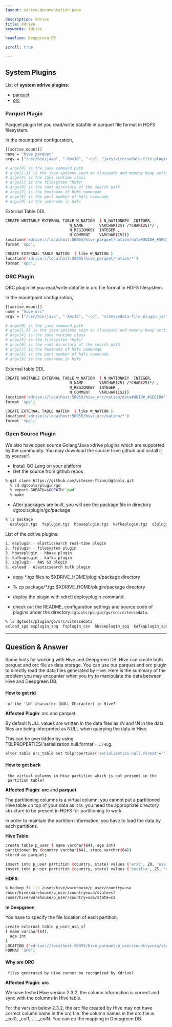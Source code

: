 ```yaml
---
layout: xdrive-documentation-page

description: Xdrive
title: Xdrive
keywords: Xdrive

headline: Deepgreen DB

scroll: true

---
```


## System Plugins

List of __system xdrive plugins__:

- [parquet](#parquet)
- [orc](#orc)


### Parquet Plugin

Parquet plugin let you read/write datafile in parquet file format in
HDFS filesystem.

In the mountpoint configuration,

```bash
[[xdrive.mount]]
name = "hive_parquet"
argv = ["/usr/bin/java", "-Xmx1G", "-cp", "jars/vitessedata-file-plugin.jar",  "com.vitessedata.xdrive.parquet.Main", "hdfs", "/user/hive/warehouse" , "localhost", "8020", "ericlam"]

# argv[0] is the java command path
# argv[1-3] is the java options such as classpath and memory heap settings
# argv[4] is the Java runtime class
# argv[5] is the filesystem "hdfs"
# argv[6] is the root directory of the search path
# argv[7] is the hostname of hdfs namenode
# argv[8] is the port number of hdfs namenode
# argv[9] is the username in hdfs
```

External Table DDL

```bash
CREATE WRITABLE EXTERNAL TABLE W_NATION  ( N_NATIONKEY  INTEGER,
                            N_NAME       VARCHAR(25) /*CHAR(25)*/ ,
                            N_REGIONKEY  INTEGER ,
                            N_COMMENT    VARCHAR(152)) 
location('xdrive://localhost:50055/hive_parquet/nation/data#UUID#_#SEGID#') 
format 'spq';

CREATE EXTERNAL TABLE NATION  ( like W_NATION )
location('xdrive://localhost:50055/hive_parquet/nation/*') 
format 'spq';
```

### ORC Plugin

ORC plugin let you read/write datafile in orc file format in HDFS
filesystem.

In the mountpoint configuration,

```bash
[[xdrive.mount]]
name = "hive_orc"
argv = ["/usr/bin/java", "-Xmx1G", "-cp", "vitessedata-file-plugin.jar",  "com.vitessedata.xdrive.orc.Main", "hdfs", "/user/hive/warehouse" , "localhost", "8020", "ericlam"]

# argv[0] is the java command path
# argv[1-3] is the java options such as classpath and memory heap settings
# argv[4] is the Java runtime class
# argv[5] is the filesystem "hdfs"
# argv[6] is the root directory of the search path
# argv[7] is the hostname of hdfs namenode
# argv[8] is the port number of hdfs namenode
# argv[9] is the username in hdfs
```

External table DDL
```bash
CREATE WRITABLE EXTERNAL TABLE W_NATION  ( N_NATIONKEY  INTEGER,
                            N_NAME       VARCHAR(25) /*CHAR(25)*/ ,
                            N_REGIONKEY  INTEGER ,
                            N_COMMENT    VARCHAR(152)) 
location('xdrive://localhost:50055/hive_orc/nation/data#UUID#_#SEGID#') 
format 'spq';

CREATE EXTERNAL TABLE NATION  ( like W_NATION )
location('xdrive://localhost:50055/hive_orc/nation/*') 
format 'spq';
```



### Open Source Plugin

We also have open source Golang/Java xdrive plugins which are
supported by the community. You may download the source from github
and install it by yourself.

* Install GO Lang on your platform
* Get the source from github repos

```bash
% git clone https://github.com/vitesse-ftian/dgtools.git
  % cd dgtools/plugin/go
  % export GOPATH=$GOPATH:`pwd`
  % make
```

* After packages are built, you will see the package file in directory
  dgtools/plugin/go/package

```bash
% ls package
  esplugin.tgz  fsplugin.tgz  hbaseplugin.tgz  kafkaplugin.tgz  s3plugin.tgz
```

List of the xdrive plugins:

```bash
1. esplugin - elasticsearch real-time plugin
2. fsplugin - filesystem plugin 
3. hbaseplugin - hbase plugin
4. kafkaplugin - kafka plugin
5. s3plugin - AWS S3 plugin
6. esload - elasticsearch bulk plugin
```

* copy *.tgz files to $XDRIVE_HOME/plugin/package directory

* % cp package/*.tgz $XDRIVE_HOME/plugin/package directory

* deploy the plugin with xdrctl deployplugin command.

* check out the README, configuration settings and source code of
  plugins under the directory `dgtools/plugin/go/src/vitessedata`.

```bash
% ls dgtools/plugin/go/src/vitessedata
esload_spq esplugin_spq  fsplugin_csv  hbaseplugin_spq  kafkaplugin_spq  plugin  s3plugin_csv
```

***

## Question & Answer

Some hints for working with Hive and Deepgreen DB. Hive can create
both parquet and orc file as data storage. You can use our parquet and
orc plugin to directly read the data files generated by Hive. Here is
the summary of the problem you may encounter when you try to
manipulate the data between Hive and Deepgreen DB.

#### <i class="fas fa-question-circle highlight"></i> How to get rid
     of the '\N' character (NULL Character) in Hive?

__Affected Plugin__: orc and parquet

By default NULL values are written in the data files as \N and \N in
the data files are being interpreted as NULL when querying the data in
Hive.

This can be overridden by using
TBLPROPERTIES('serialization.null.format'=...)  e.g.

```bash
alter table orc_table set tblproperties('serialization.null.format'='')
```

#### <i class="fas fa-question-circle highlight"></i> How to get back
     the virtual columns in Hive partition which is not present in the
     partition table?

__Affected Plugin__: __orc__ and __parquet__

The partitioning columns is a virtual column, you cannot put a
partitioned Hive table on top of your data as it is. you need the
appropriate directory structure to be present in HDFS for partitioning
to work.

In order to maintain the partition information, you have to load the
data by each partitions.

__Hive Table__:

```bash
create table p_user ( name varchar(64), age int)
partitioned by (country varchar(64), state varchar(64))
stored as parquet;

insert into p_user partition (country, state) values ('eric', 20, 'usa', 'sf');
insert into p_user partition (country, state) values ('cecilia', 25, 'usa', 'ca');
```

__HDFS__:

```bash
% hadoop fs -ls /user/hive/warehouse/p_user/country=usa
/user/hive/warehouse/p_user/country=usa/state=sf
/user/hive/warehouse/p_user/country=usa/state=ca
```

__In Deepgreen__,

You have to specify the file location of each partition.

```bash
create external table p_user_usa_sf
( name varchar(64),
  age int
)
LOCATION ('xdrive://localhost:50055/hive_parquet/p_user/country=usa/state=sf')
FORMAT 'SPQ';
```

#### <i class="fas fa-question-circle highlight"></i> Why are ORC
     files generated by Hive cannot be recognized by Xdrive?

__Affected Plugin__: __orc__

We have tested Hive version 2.3.2, the column information is correct
and sync with the columns in Hive table.

For the version below 2.3.2, the orc file created by Hive may not have
correct column name in the orc file. the column names in the orc file
is _col0, _col1, ..., _colN. You can do the mapping in Deepgreen DB.
